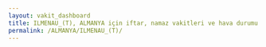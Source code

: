 ```yaml
---
layout: vakit_dashboard
title: ILMENAU_(T), ALMANYA için iftar, namaz vakitleri ve hava durumu - ilçe/eyalet seç
permalink: /ALMANYA/ILMENAU_(T)/
---
```


<script type="text/javascript">
  var GLOBAL_COUNTRY = 'ALMANYA';
  var GLOBAL_CITY = 'ILMENAU_(T)';
  var GLOBAL_STATE = '';
  var lat = 72;
  var lon = 21;
</script>

